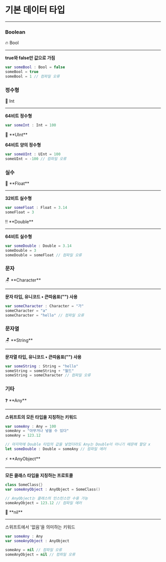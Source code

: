 # 기본 데이터 타입

---

### Boolean

<aside>
🔥 Bool

---

**true와 false만 값으로 가짐**

```swift
var someBool : Bool = false
someBool = true
someBool = 1 // 컴파일 오류
```

</aside>

### 정수형

<aside>
💯 Int

---

**64비트 정수형**

```swift
var someInt : Int = 100
```

</aside>

<aside>
🐑 **UInt**

**64비트 양의 정수형**

```swift
var someUInt : UInt = 100
someUInt = -100 // 컴파일 오류
```

</aside>

### 실수

<aside>
🧵 **Float**

---

**32비트 실수형**

```swift
var someFloat : Float = 3.14
someFloat = 3
```

</aside>

<aside>
‼️ **Double**

---

**64비트 실수형**

```swift
var someDouble : Double = 3.14
someDouble = 3
someDouble = someFloat // 컴파일 오류
```

</aside>

### 문자

<aside>
🪑 **Character**

---

**문자 타입, 유니코드 • 큰따옴표("") 사용**

```swift
var someCharacter : Character = "가"
someCharacter = "a"
someCharacter = "hello" // 컴파일 오류
```

</aside>

### 문자열

<aside>
🪑 **String**

---

**문자열 타입, 유니코드  •  큰따옴표("") 사용**

```swift
var someString : String = "hello"
someString = someString + "월드"
someString = someCharacter // 컴파일 오류
```

</aside>

### 기타

<aside>
❓ **Any**

---

**스위프트의 모든 타입을 지칭하는 키워드**

```swift
var someAny : Any = 100
someAny = "아무거나 넣을 수 있다"
someAny = 123.12

// 마지막에 Double 타입의 값을 넣었더라도 Any는 Double이 아니기 때문에 할당 x
let someDouble : Double = someAny // 컴파일 에러
```

</aside>

<aside>
⚡ **AnyObject**

---

**모든 클래스 타입을 지칭하는 프로토콜**

```swift
class SomeClass{}
var someAnyObject : AnyObject = SomeClass()

// AnyObject는 클래스의 인스턴스만 수용 가능
someAnyObject = 123.12 // 컴파일 에러
```

</aside>

<aside>
🚫 **nil**

---

스위프트에서 '없음'을 의미하는 키워드

```swift
var someAny : Any
var someAnyObject : AnyObject

someAny = nil // 컴파일 오류
someAnyObject = nil // 컴파일 오류
```

</aside>